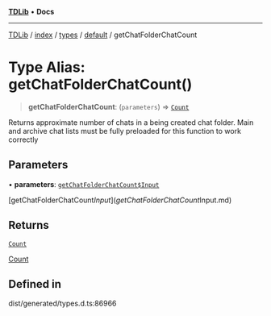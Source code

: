 [**TDLib**](../../../../../../README.md) • **Docs**

***

[TDLib](../../../../../../modules.md) / [index](../../../../../README.md) / [types](../../../README.md) / [default](../README.md) / getChatFolderChatCount

# Type Alias: getChatFolderChatCount()

> **getChatFolderChatCount**: (`parameters`) => [`Count`](Count-1.md)

Returns approximate number of chats in a being created chat folder. Main and archive chat lists must be fully preloaded for this function to work correctly

## Parameters

• **parameters**: [`getChatFolderChatCount$Input`](getChatFolderChatCount$Input.md)

[getChatFolderChatCount$Input](getChatFolderChatCount$Input.md)

## Returns

[`Count`](Count-1.md)

[Count](Count-1.md)

## Defined in

dist/generated/types.d.ts:86966
